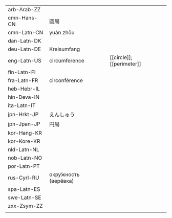 | | | |
|-|-|-|
| arb-Arab-ZZ |  |  |
| cmn-Hans-CN | 圆周 |  |
| cmn-Latn-CN | yuán zhōu |  |
| dan-Latn-DK |  |  |
| deu-Latn-DE | Kreisumfang |  |
| eng-Latn-US | circumference | [[circle]]; [[perimeter]] |
| fin-Latn-FI |  |  |
| fra-Latn-FR | circonférence |  |
| heb-Hebr-IL |  |  |
| hin-Deva-IN |  |  |
| ita-Latn-IT |  |  |
| jpn-Hrkt-JP | えんしゅう |  |
| jpn-Jpan-JP | 円周 |  |
| kor-Hang-KR |  |  |
| kor-Kore-KR |  |  |
| nld-Latn-NL |  |  |
| nob-Latn-NO |  |  |
| por-Latn-PT |  |  |
| rus-Cyrl-RU | окру́жность (верёвка) |  |
| spa-Latn-ES |  |  |
| swe-Latn-SE |  |  |
| zxx-Zsym-ZZ |  |  |
|  |  |  |